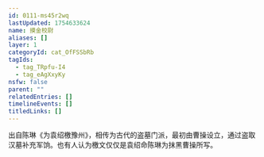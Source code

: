 ```yaml
---
id: 0111-ms45r2wq
lastUpdated: 1754633624
name: 摸金校尉
aliases: []
layer: 1
categoryId: cat_OfFSSbRb
tagIds:
  - tag_TRpfu-I4
  - tag_eAgXxyKy
nsfw: false
parent: ""
relatedEntries: []
timelineEvents: []
titledLinks: []
---
```


出自陈琳《为袁绍檄豫州》，相传为古代的盗墓门派，最初由曹操设立，通过盗取汉墓补充军饷。也有人认为檄文仅仅是袁绍命陈琳为抹黑曹操所写。